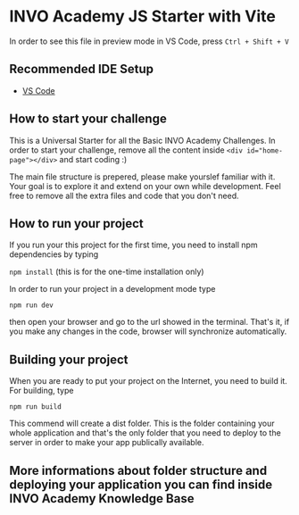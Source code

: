 # INVO Academy JS Starter with Vite

In order to see this file in preview mode in VS Code, press `Ctrl + Shift + V`

## Recommended IDE Setup

-   [VS Code](https://code.visualstudio.com/)

## How to start your challenge

This is a Universal Starter for all the Basic INVO Academy Challenges. In order to start your challenge, remove all the content inside `<div id="home-page"></div>` and start coding :)

The main file structure is prepered, please make yourslef familiar with it. Your goal is to explore it and extend on your own while development. Feel free to remove all the extra files and code that you don't need.

## How to run your project

If you run your this project for the first time, you need to install npm dependencies by typing

`npm install` (this is for the one-time installation only)

In order to run your project in a development mode type

`npm run dev`

then open your browser and go to the url showed in the terminal. That's it, if you make any changes in the code, browser will synchronize automatically.

## Building your project

When you are ready to put your project on the Internet, you need to build it. For building, type

`npm run build`

This commend will create a dist folder. This is the folder containing your whole application and that's the only folder that you need to deploy to the server in order to make your app publically available.

## More informations about folder structure and deploying your application you can find inside INVO Academy Knowledge Base
